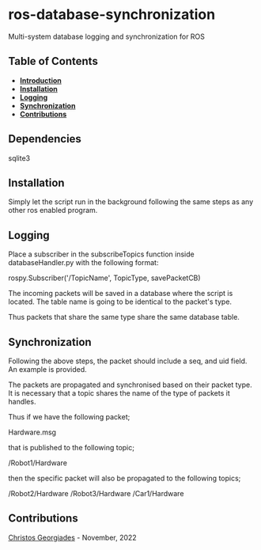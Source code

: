 # ros-database-synchronization
Multi-system database logging and synchronization for ROS

## Table of Contents

- **[Introduction](#Dependencies)**<br>
- **[Installation](#Installation)**<br>
- **[Logging](#Logging)**<br>
- **[Synchronization](#Synchronization)**<br>
- **[Contributions](#Contributions)**<br>

## Dependencies
sqlite3

## Installation
Simply let the script run in the background following the same steps as any other ros enabled program.

## Logging
Place a subscriber in the subscribeTopics function inside databaseHandler.py with the following format:
	
rospy.Subscriber('/TopicName', TopicType, savePacketCB)

The incoming packets will be saved in a database where the script is located. The table name is going to be identical to the packet's type.

Thus packets that share the same type share the same database table.

## Synchronization
Following the above steps, the packet should include a seq, and uid field. An example is provided.

The packets are propagated and synchronised based on their packet type. It is necessary that a topic shares the name of the type of packets it handles. 

Thus if we have the following packet;

Hardware.msg

that is published to the following topic;

/Robot1/Hardware

then the specific packet will also be propagated to the following topics;

/Robot2/Hardware
/Robot3/Hardware
/Car1/Hardware

## Contributions

[Christos Georgiades](https://github.com/kitos2) - November, 2022
